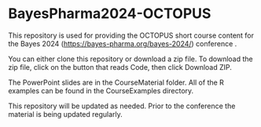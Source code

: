 # BayesPharma2024-OCTOPUS
This repository is used for providing the OCTOPUS short course content for the Bayes 2024 (https://bayes-pharma.org/bayes-2024/) conference
.

You can either clone this repository or download a zip file.  To download the zip file, click on the button that reads Code, then click Download ZIP.

The PowerPoint slides are in the CourseMaterial folder.   All of the R examples can be found in the CourseExamples directory.  

This repository will be updated as needed.  Prior to the conference the material is being updated regularly.